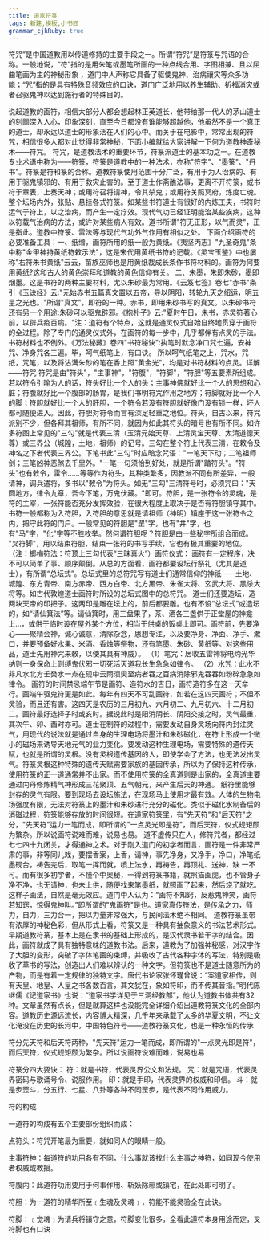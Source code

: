 ```yaml
---
title: 道家符箓
tags: 新建,模板,小书匠
grammar_cjkRuby: true
---
```

符咒”是中国道教用以传道修持的主要手段之一。所谓“符咒”是符箓与咒语的合称。一般地说，“符”指的是用朱笔或墨笔所画的一种点线合用、字图相兼、且以屈曲笔画为主的神秘形象 ，道门中人声称它具备了驱使鬼神、治病禳灾等众多功能；“咒”指的是具有特殊音频效应的口诀，道门广泛地用以养生辅助、祈福消灾或者召驱鬼神以达到施行者的特殊目的。

说起道教的画符，相信大部分人都会想起林正英道长，他带给那一代人的茅山道士的刻画深入人心，印象深刻，直至今日都没有谁能够超越他，他虽然不是一个真正的道士，却永远以道士的形象活在人们的心中。而关于在电影中，常常出现的符咒，相信很多人都对此觉得非常神秘，下面小编就给大家讲解一下何为道教神奇秘术——符咒。 符咒，是道教法术的重要环节，符箓派道士的基本功之一。在道教专业术语中称为——符箓，符箓是道教中的一种法术，亦称"符字"、"墨箓"、"丹书"。符箓是符和箓的合称。道教符箓使用范围十分广泛，有用于为人治病的、有用于驱鬼镇邪的、有用于救灾止害的。至于道士作斋醮法事，更离不开符箓，或书符于章表，上奏天神；或用符召将请神，令其杀鬼；或用符关照冥府，炼度亡魂。整个坛场内外，张贴、悬挂各式符箓。如某些书符道士有很好的内炼工夫，书符时运气于符上，以之治病，而产生一定疗效。现代气功已经证明能治某些疾病，这种以符载气治病的方法，或许对某些病人有效。道书所谓"符无正形，以气而灵"，正是指此。道教中符箓、雷法等与现代气功外气作用有相似之处。 下面介绍画符的必要准备工具：一、纸缯，画符所用的纸一般为黄纸。《夷坚丙志》"九圣奇鬼"条中称"金甲神持黄纸符敕示法"，这是宋代用黄纸书符的记载。《灵宝玉鉴》中也屡称"右符朱书黄纸"云云，苗族巫师也是用黄纸裁成长条作书符材料的。画符为何要用黄纸?这和古人的黄色崇拜和道教的黄色信仰有关。 二、朱墨，朱即朱砂，墨即烟墨。这是书符的两种主要材料，尤以朱砂最为常用。《云笈七签》卷七"赤书"条引《玉诀经》云:"元始赤书五篇真文置以五帝，导以阴阳，转轮九天之纽运，明五星之光也。"所谓"真文"，即符的一种。赤书，即用朱砂书写的真文。以朱砂书符还有另一个用途:朱砂可以驱鬼辟邪。《抱朴子》云:"夏时午日，朱书，赤灵符著心前，以辟兵疫百病。"注：道符有个特点，这就是通灵仪式自始自终地贯穿于画符的全过程。除了专门的通灵仪式外，在画符的每一步中，几乎都伴有点灵的手法。书符材料也不例外。《万法秘藏》卷四"书符秘诀":执笔时默念净口咒七遍，安神咒、净身咒各三遍。毕，呵气纸笔上，有口诀。 所以呵气纸笔之上，咒水，咒纸，咒笔，以及将沾满朱砂的笔在香上照"黄金光"，均是对书符材料的点灵。详解——符咒 符咒是由"符头"，"主事神"，"符腹"，"符脚"，"符胆"等五要素所组成。 若以符令引喻为人的话，符头好比一个人的头；主事神佛就好比一个人的思想和心脏；符腹就好比一个腹部的肠胃，是我们书明符咒作用之地方；符脚就好比一个人的脚；符胆就好比一个人的肝胆，一个符令若没有符胆就好像门没有锁一样，坏人都可随便进入。因此，符胆对符令而言有深足轻重之地位。符头，自古以来，符咒派别不少，但各拜其祖师，有所不同，就因为如此其符头的暗号也有所不同。如许多符图上常见的"三勾"就是代表三清（玉清元始天尊、上清灵宝天尊、太清道德天尊）或三界公（城隍，土地，祖师）的记号。三勾在整个符上代表三清，在敕令及神名之下者代表三界公。下笔书此"三勾"时应暗念咒语："一笔天下动；二笔祖师剑；三笔凶神恶煞去千里外。"一笔一句须恰到好处，就是所谓"踏符头"。"符头"也有敕令，雷令……等等作为符头，其种类繁多，因教派不同有所差异，一般请神，调兵遣将，多书以"敕令"为符头。如无"三勾"三清符号时，必须咒曰："天圆地方，律令九章，吾今下笔，万鬼伏藏。"即可。符胆，是一张符令的灵魂，是符的主宰，一张符能否充分发挥效验，在很大程度上取决于是否有符胆镇守其中。书符一般都称为入符胆，入符胆的意思就是请祖师（神明）镇座于这一张符令之内，把守此符的门户。一般常见的符胆是"罡"字，也有"井"字，也有"马"字，"化"字等不胜枚举。然何谓符胆呢？符胆是由一些秘字所组合而成。 "叉符脚"，用以结束符胆，结束一张符的书写手续，它也有极其重要的地位。（注：榔梅符法：符顶上三勾代表“三昧真火”）画符仪式： 画符有一定程序，决不可以简单了事、顺序颠倒。从总的方面看，画符都要设坛行祭礼（尤其是道士），有所谓“总坛式”。总坛式里的总符咒写有道士们通常信仰的神祇——土地、城隍、东方青帝、南方赤帝、西方白帝、北方黑帝、朱雀大将、玄武大将、黑杀大将等。如古代敦煌道士画符时所设的总坛式图中的总符咒。 道士们还要造坛，造两块天帝的印把子。这两印是雕在坛上的，前后都要雕。也有不设“总坛式”或造坛的，如“请仙箕法”等。请仙箕时，用三盘果子，茶、酒各三盏供于正堂屋的神龛上…，或供于临时设在屋外某个方位，相当于供桌的饭桌上即可。画符前，先要净心——聚精会神，诚心诚意，清除杂念，思想专注，以及要净身、净面、净手、漱口，并要预备好水果、米酒、香烛等祭物，还有笔墨、朱砂、黄纸等。对这些用品，道士先用神咒来敕，以使其具有神威）。 （1）笔咒：居收五雷神将电灼光华纳则一身保命上则缚鬼伏邪一切死活灭道我长生急急如律令。 （2）水咒：此水不非凡水北方壬癸水一点在砚中云雨须臾至病者吞之百病消除邪鬼吞吞如粉碎急急如律令。 画符的时间禁忌端午节是画符、造符水的吉日，画符造符多在这一天举行。画端午驱鬼符更是如此。每年有四天不可乱画符，如若在这四天画符；不但不灵验，而且还有害。这四天是农历的三月初九、六月初二、九月初六、十二月初二。画符最好选择子时或亥时。据说此时是阳消阴长、阴阳交接之时，灵气最重，其次午、卯、酉时亦可。道士在制符的过程中，需要发动自身灵场向符内封注灵气，用现代的说法就是通过自身的生理电场将墨汁和朱砂磁化，在符上形成一个微小的磁场来诱导天地元气的业力变化。要发动这种生理电场，需要特殊的遗传天赋，也就是所谓的灵根。没有灵根遗传基因的人，即使学会了方法，也无法发出灵气。符箓灵根这种特殊的遗传天赋需要家族的基因传承，所以为了保持这种传承，使用符箓的正一道通常并不出家。而不使用符箓的全真道则是出家的，全真道主要通过内丹修炼精气神形成三花聚顶、五气朝元，来产生后天的神通。 纸符里能够封存的灵气有限。要到现场去设坛施法，在现场马上使用才最有效。人体的生物电场强度有限，无法对符箓上的墨汁和朱砂进行充分的磁化。类似于磁化水制备后的消磁过程，符箓能够存放的时间很短。在道家符箓里，有"先天符"和"后天符"之分，"先天符"运力一笔而成，即所谓的"一点灵光即是符"，而后天符，仪式规矩颇为繁杂。所以说画符说难而难，说易也易。 道不虚传只在人，修符咒者，都经过七七四十九闭关，才得通神之术。对于刚入道门的初学者而言，画符是一件非常严肃的事，非等同儿戏，要摆香案，上香，请神，事先净身，又净手，净口，净笔纸墨砚台，祷告完后，取笔一挥而就，喷上法水，再祷告，再顶礼、送神，缺 一不可。而有很多初学者，不懂个中奥秘，一得到符箓书籍，就照猫画虎，也不管身子净不净，也无请神，也未上供，随便找来笔墨纸，就照画了起来，然后烧了就吃。这样子画法，自然是毫无效应。道门中人认为：“画符不知窍，反惹鬼神笑，画符若知窍，惊得鬼神叫。”即所谓的"鬼画符"是也。道家真传符法，是传承之力，师力，自力，三力合一，把以力量非常强大，与民间法术绝不相同。 道教符箓虽带有浓厚的神秘色彩，但从形式上看，符箓又是一种具有抽象意义的书法艺术形式。早期道教符箓，基本上是在隶书的基础上形成的，是汉代隶书若干字的结合。因此，画符就成了具有独特意味的道教书法。后来，道教为了加强神秘感，对汉字作了大胆的变形，突破了字体笔画的束缚，并吸收了古代各种字体的写法，特别是吸收了草书的写法，创造出人们难以辨认的一种文字。但符箓也不是道士随意所为的产物，而是有着一定规律的独特文字。唐代书论家张怀瑾曾说：“案道家相传，则有天皇、地皇、人皇之书各数百言，其文犹在，象如符印，而不传其音指。”明代陈继儒《记道家书》也说：“道家书学详见于三洞经教部”，他认为道教书体共有32种。文章虽然有点长，但是就算这样也没能完全详细介绍出道教符箓文化的全部内容。道教历史源远流长，内容博大精深，几千年来承载了太多的华夏文明，不让文化淹没在历史的长河中，中国特色符号——道教符箓文化，也是一种永恒的传承


符分先天符和后天符两种，"先天符"运力一笔而成，即所谓的"一点灵光即是符"，而后天符，仪式规矩颇为繁杂。所以说画符说难而难，说易也易

符箓分四大要诀：
符：就是书符，代表灵界公文和法规。
咒：就是咒语，代表灵界密码与歌诵号令、说服作用。
印：就是手印，代表灵界的权威和印信。
斗：就是步罡斗，分五行、七星、八卦等各种不同罡步，是代表不同作用威力。


符的构成


一道符的构成有五个主要部份组织而成：


点符头：符咒开笔最为重要，就如同人的眼睛一般。


主事符神：每道符的功用各有不同，什么事就该找什么主事之神符，如同现今使用者权威或教授。


符腹内：此道符功用要用于何事作用、斩妖除邪或镇宅，在此处即可明了。


符胆：为一道符的精华所至﹝生魂及灵魂﹞，符能不能灵验全在此诀。


符脚：﹝觉魂﹞为请兵将镇守之意，符脚变化很多，全看此道符本身用途而定，叉符脚也有口诀